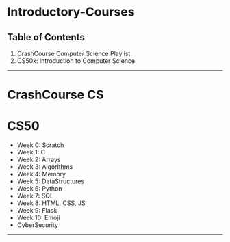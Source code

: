 # Introductory-Courses

Table of Contents 
----
1. CrashCourse Computer Science Playlist
2. CS50x: Introduction to Computer Science

----

# CrashCourse CS
# CS50
<ul>
   <li>Week 0: Scratch</li>
   <li>Week 1: C</li>
   <li>Week 2: Arrays</li>
   <li>Week 3: Algorithms</li>
   <li>Week 4: Memory</li>
   <li>Week 5: DataStructures</li>
   <li>Week 6: Python</li>
   <li>Week 7: SQL</li>
   <li>Week 8: HTML, CSS, JS</li>
   <li>Week 9: Flask</li>
   <li>Week 10: Emoji</li>
   <li>CyberSecurity</li>
</ul>
    
    
----

